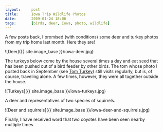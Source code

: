 ```yaml
---
layout:     post
title:      Iowa Trip Wildlife Photos
date:       2009-01-24 18:06
tags:       [birds, deer, Iowa, photo, wildlife]
---
```


A few posts back, I promised (with conditions) some deer and turkey photos from my trip home last month. Here they are!

![Deer]({{ site.image_base }}/iowa-deer.jpg)

The turkeys below come by the house several times a day and eat seed that has been pushed out of a bird feeder by other birds. The tom whose photo I posted back in September (see [Tom Turkey](/2008/09/tom-turkey/)) still visits regularly, but is, of course, traveling alone. A few times, however, they were all together outside the house.

![Turkeys]({{ site.image_base }}/iowa-turkeys.jpg)

A deer and representatives of two species of squirrels.

![Deer and squirrels]({{ site.image_base }}/iowa-deer-and-squirrels.jpg)

Finally, I have received word that two coyotes have been seen nearby multiple times.
